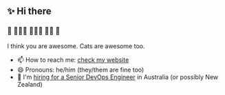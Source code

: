 ## ✨ Hi there

### 👬 👨🏻‍💻 🤷🏻‍♂️ 🏳️‍🌈 🦄

I think you are awesome. Cats are awesome too.

- 📫 How to reach me: [check my website](https://patrick.nz/make-contact)
- 😄 Pronouns: he/him (they/them are fine too)
- 💼 I'm [hiring for a Senior DevOps Engineer](https://jobs.lever.co/kasada/12ae864b-9ca4-4c59-bb1e-54a5a8f068df) in Australia (or possibly New Zealand)
